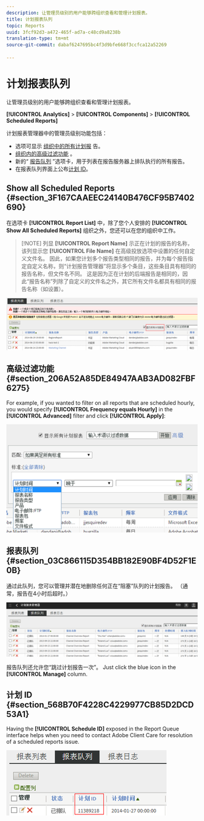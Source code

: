 ```yaml
---
description: 让管理员级别的用户能够跨组织查看和管理计划报表。
title: 计划报表队列
topic: Reports
uuid: 3fcf92d3-a472-465f-ad7a-c48cd9a8238b
translation-type: tm+mt
source-git-commit: dabaf6247695bc4f3d9bfe668f3ccfca12a52269

---
```



# 计划报表队列

让管理员级别的用户能够跨组织查看和管理计划报表。

**[!UICONTROL Analytics]** > **[!UICONTROL Components]** > **[!UICONTROL Scheduled Reports]**

计划报表管理器中的管理员级别功能包括：

* 选项可显示 [组织中的所有计划报](/help/admin/admin/scheduled-reports-admin.md#section_3F167CAAEEC24140B476CF95B7402690) 告。
* [组织内的高级过滤功能](/help/admin/admin/scheduled-reports-admin.md#section_206A52A85DE84947AAB3AD082FBF6275) 。
* 新的“ [报告队列](/help/admin/admin/scheduled-reports-admin.md#section_03C866115D354BB182E90BF4D52F1E0B) ”选项卡，用于列表在报告服务器上排队执行的所有报告。
* 在报表队列界面上公布[计划 ID](/help/admin/admin/scheduled-reports-admin.md#section_568B70F4228C4229977CB85D2DCD53A1)。

## Show all Scheduled Reports {#section_3F167CAAEEC24140B476CF95B7402690}

在选项卡 **[!UICONTROL Report List]** 中，除了您个人安排的 **[!UICONTROL Show All Scheduled Reports]** 组织之外，您还可以在您的组织中工作。

>[!NOTE] 列显 **[!UICONTROL Report Name]** 示正在计划的报告的名称，该列显示您 **[!UICONTROL File Name]** 在高级投放选项中设置的任何自定义文件名。 因此，如果您计划多个报告类型相同的报告，并为每个报告指定自定义名称，则“计划报告管理器”将显示多个条目，这些条目具有相同的报告名称，但文件名不同。 这是因为正在计划的后端报告是相同的，因此“报告名称”列除了自定义的文件名之外，其它所有文件名都具有相同的报告名称（如设置）。

![](assets/show_all_scheduled_reports.png)

## 高级过滤功能 {#section_206A52A85DE84947AAB3AD082FBF6275}

For example, if you wanted to filter on all reports that are scheduled hourly, you would specify **[!UICONTROL Frequency equals Hourly]** in the **[!UICONTROL Advanced]** filter and click **[!UICONTROL Apply]**:

![](assets/advanced_filtering_schedl_reports.png)

## 报表队列 {#section_03C866115D354BB182E90BF4D52F1E0B}

通过此队列，您可以管理并潜在地删除任何正在“阻塞”队列的计划报告。 （通常，报告在4小时后超时。）

![](assets/scheduled_reports_2.png)

报告队列还允许您“跳过计划报告一次”。 Just click the blue icon in the **[!UICONTROL Manage]** column.

## 计划 ID {#section_568B70F4228C4229977CB85D2DCD53A1}

Having the **[!UICONTROL Schedule ID]** exposed in the Report Queue interface helps when you need to contact Adobe Client Care for resolution of a scheduled reports issue.

![](assets/schedule_id.png)
